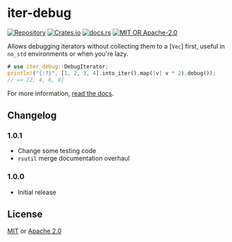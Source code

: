 # iter-debug
[![Repository](https://img.shields.io/badge/repository-GitHub-brightgreen.svg)](https://github.com/1e1001/rsutil/tree/main/iter-debug)
[![Crates.io](https://img.shields.io/crates/v/iter-debug)](https://crates.io/crates/iter-debug)
[![docs.rs](https://img.shields.io/docsrs/iter-debug)](https://docs.rs/iter-debug)
[![MIT OR Apache-2.0](https://img.shields.io/crates/l/iter-debug)](#License)

Allows debugging iterators without collecting them to a [`Vec`] first,
useful in `no_std` environments or when you're lazy.
```rust
# use iter_debug::DebugIterator;
println!("{:?}", [1, 2, 3, 4].into_iter().map(|v| v * 2).debug());
// => [2, 4, 6, 8]
```

For more information, [read the docs](https://docs.rs/iter-debug).

## Changelog
### 1.0.1
- Change some testing code
- `rsutil` merge documentation overhaul

### 1.0.0
- Initial release

## License
[MIT](../LICENSE-MIT) or [Apache 2.0](../LICENSE-APACHE)
